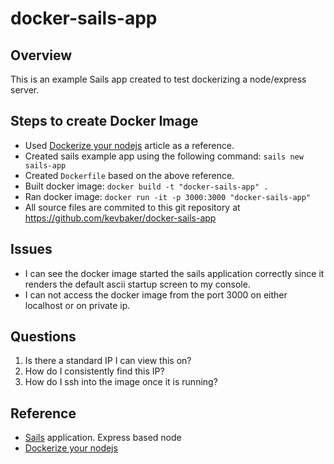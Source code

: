 # docker-sails-app

## Overview

This is an example Sails app created to test dockerizing a node/express server.

## Steps to create Docker Image

* Used [Dockerize your nodejs](https://nodesource.com/blog/dockerizing-your-nodejs-applications/) article as a reference. 
* Created sails example app using the following command: `sails new sails-app`
* Created `Dockerfile` based on the above reference.
* Built docker image: `docker build -t "docker-sails-app" .`
* Ran docker image: `docker run -it -p 3000:3000 "docker-sails-app"`
* All source files are commited to this git repository at https://github.com/kevbaker/docker-sails-app

## Issues

* I can see the docker image started the sails application correctly since it renders the default ascii startup screen to my console.
* I can not access the docker image from the port 3000 on either localhost or on private ip.


## Questions

1. Is there a standard IP I can view this on?
2. How do I consistently find this IP?
3. How do I ssh into the image once it is running?

## Reference

* [Sails](http://sailsjs.org) application. Express based node
* [Dockerize your nodejs](https://nodesource.com/blog/dockerizing-your-nodejs-applications/) 
